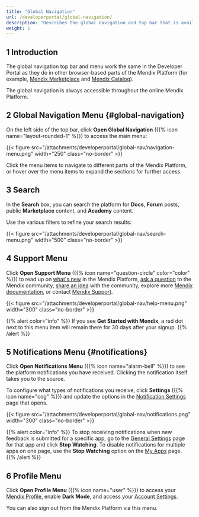 ```yaml
---
title: "Global Navigation"
url: /developerportal/global-navigation/
description: "Describes the global navigation and top bar that is available throughout the online Mendix Platform."
weight: 1
---
```


## 1 Introduction

The global navigation top bar and menu work the same in the Developer Portal as they do in other browser-based parts of the Mendix Platform (for example, [Mendix Marketplace](/appstore/) and [Mendix Catalog](/catalog/)). 

The global navigation is always accessible throughout the online Mendix Platform.

## 2 Global Navigation Menu {#global-navigation}

On the left side of the top bar, click **Open Global Navigation** ({{% icon name="layout-rounded-1" %}}) to access the main menu:

{{< figure src="/attachments/developerportal/global-nav/navigation-menu.png" width="250" class="no-border" >}}

Click the menu items to navigate to different parts of the Mendix Platform, or hover over the menu items to expand the sections for further access.

## 3 Search

In the **Search** box, you can search the platform for **Docs**, **Forum** posts, public **Marketplace** content, and **Academy** content.

Use the various filters to refine your search results:

{{< figure src="/attachments/developerportal/global-nav/search-menu.png" width="500" class="no-border" >}}

## 4 Support Menu

Click **Open Support Menu** ({{% icon name="question-circle" color="color" %}}) to read up on [what's new](https://www.mendix.com/releases/) in the Mendix Platform, [ask a question](/community-tools/mendix-community/#questions-tab) to the Mendix community, [share an idea](/community-tools/mendix-community/#ideas-tab) with the community, explore more [Mendix documentation](/), or contact [Mendix Support](/support/).

{{< figure src="/attachments/developerportal/global-nav/help-menu.png" width="300" class="no-border" >}}

{{% alert color="info" %}}
If you see **Get Started with Mendix**, a red dot next to this menu item will remain there for 30 days after your signup.
{{% /alert %}}

## 5 Notifications Menu {#notifications}

Click **Open Notifications Menu** ({{% icon name="alarm-bell" %}}) to see the platform notifications you have received. Clicking the notification itself takes you to the source.

To configure what types of notifications you receive, click **Settings** ({{% icon name="cog" %}}) and update the options in the [Notification Settings](/community-tools/mendix-profile/user-settings/#notifications) page that opens. 

{{< figure src="/attachments/developerportal/global-nav/notifications.png" width="300" class="no-border" >}}

{{% alert color="info" %}}
To stop receiving notifications when new feedback is submitted for a specific app, go to the [General Settings](/developerportal/collaborate/general-settings/) page for that app and click **Stop Watching**. To disable notifications for multiple apps on one page, use the **Stop Watching** option on the [My Apps](/developerportal/#my-apps) page.
{{% /alert %}}

## 6 Profile Menu

Click **Open Profile Menu** ({{% icon name="user" %}}) to access your [Mendix Profile](/community-tools/mendix-profile/), enable **Dark Mode**, and access your [Account Settings](/community-tools/mendix-profile/user-settings/#settings). 

You can also sign out from the Mendix Platform via this menu.
